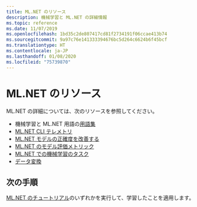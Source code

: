 ```yaml
---
title: ML.NET のリソース
description: 機械学習と ML.NET の詳細情報
ms.topic: reference
ms.date: 11/07/2019
ms.openlocfilehash: 1bd35c2de807417cd81f2734191f06ccae413b74
ms.sourcegitcommit: 9a97c76e141333394676bc5d264c6624b6f45bcf
ms.translationtype: HT
ms.contentlocale: ja-JP
ms.lasthandoff: 01/08/2020
ms.locfileid: "75739870"
---
```

# <a name="mlnet-resources"></a>ML.NET のリソース

ML.NET の詳細については、次のリソースを参照してください。

- 機械学習と ML.NET 用語の[用語集](glossary.md)
- [ML.NET CLI テレメトリ](ml-net-cli-telemetry.md)
- [ML.NET モデルの正確度を改善する](improve-machine-learning-model-ml-net.md)
- [ML.NET のモデル評価メトリック](metrics.md)
- [ML.NET での機械学習のタスク](tasks.md)
- [データ変換](transforms.md)

## <a name="next-steps"></a>次の手順

[ML.NET のチュートリアル](../tutorials/index.md)のいずれかを実行して、学習したことを適用します。
